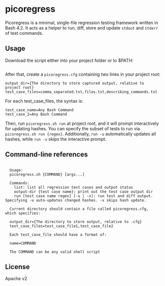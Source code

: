 # picoregress

Picoregress is a minimal, single-file regression testing framework written in Bash 4.2. It acts as a helper to run, diff, store and update `stdout` and `stderr` of test commands.

## Usage

Download the script either into your project folder or to $PATH:

```
```

After that, create a `picoregress.cfg` containing two lines in your project root:

```
output_dir={The directory to store captured output, relative to project root}
test_case_files=comma_separated.txt,files.txt,describing_commands.txt
```

For each test_case_files, the syntax is:

```
test_case_name=Any Bash Command
test_case_2=Any Bash Command
```


Then, run `picoregress.sh run` at project root, and it will prompt interactively for updating hashes. You can specify the subset of tests to run via `picoregress.sh run {regex}`. Additionally, `run -u` automatically updates all hashes, while `run -x` skips the interactive prompt.

## Command-line references

```

  Usage:
  picoregress.sh {COMMAND} [args...]

  Commands:
    list: list all regression test cases and output status
    output-dir {test case name}: print out the test case output dir
    run [test case name regex] [-u | -x]: run test and diff output. Specifying -u auto-updates changed hashes. -x skips hash update.

  Current directory should contain a file called picoregress.cfg, which specifies:

  output_dir={The directory to store output, relative to .cfg}
  test_case_files=test_case_file1,test_case_file2

  Each test_case_file should have a format of:

  name=COMMAND

  The COMMAND can be any valid shell script
```

## License
Apache v2
